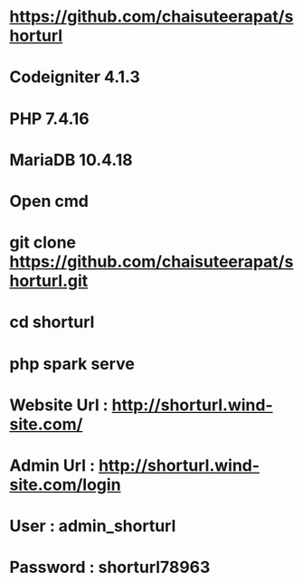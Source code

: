 # https://github.com/chaisuteerapat/shorturl

# Codeigniter 4.1.3
# PHP 7.4.16
# MariaDB 10.4.18

# Open cmd

# git clone https://github.com/chaisuteerapat/shorturl.git
# cd shorturl
# php spark serve


# Website Url : http://shorturl.wind-site.com/

# Admin Url : http://shorturl.wind-site.com/login
# User : admin_shorturl
# Password : shorturl78963